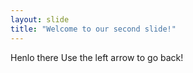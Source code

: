 ```yaml
---
layout: slide
title: "Welcome to our second slide!"
---
```

Henlo there
Use the left arrow to go back!
